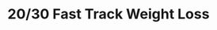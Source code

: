 ---
title: "20/30 Fast Track Weight Loss"
url: /durham/20-30-fast-track-weight-loss-audubon-lake-drive-2/
shop: shop
---